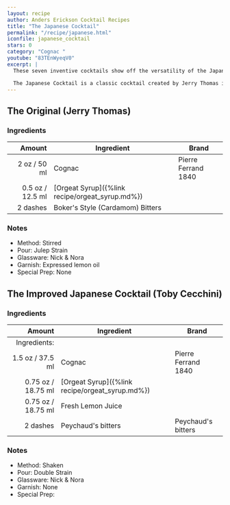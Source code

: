 ```yaml
---
layout: recipe
author: Anders Erickson Cocktail Recipes
title: "The Japanese Cocktail"
permalink: "/recipe/japanese.html"
iconfile: japanese_cocktail
stars: 0
category: "Cognac "
youtube: "83TEnWyeqV0"
excerpt: |
  These seven inventive cocktails show off the versatility of the Japanese fermented rice beverage.<br /><br />

  The Japanese Cocktail is a classic cocktail created by Jerry Thomas in the 1800s. Despite its name, it has no connection to Japanese culture or ingredients.
---
```


<div class="subrecipe" markdown="1">

## The Original (Jerry Thomas)

### Ingredients

|   Amount | Ingredient                                      | Brand               |
| -------: | ----------------------------------------------- | ------------------- |
|     2 oz / 50 ml | Cognac                                          | Pierre Ferrand 1840 |
|   0.5 oz / 12.5 ml | [Orgeat Syrup]({%link recipe/orgeat_syrup.md%}) |
| 2 dashes | Boker's Style (Cardamom) Bitters                |

### Notes

- Method: Stirred
- Pour: Julep Strain
- Glassware: Nick & Nora
- Garnish: Expressed lemon oil
- Special Prep: None

</div>
<div class="subrecipe" markdown="1">

## The Improved Japanese Cocktail (Toby Cecchini)

### Ingredients

|       Amount | Ingredient                                      | Brand               |
| -----------: | ----------------------------------------------- | ------------------- |
| Ingredients: |
|       1.5 oz / 37.5 ml | Cognac                                          | Pierre Ferrand 1840 |
|      0.75 oz / 18.75 ml | [Orgeat Syrup]({%link recipe/orgeat_syrup.md%}) |
|      0.75 oz / 18.75 ml | Fresh Lemon Juice                               |
|     2 dashes | Peychaud's bitters                              | Peychaud's bitters  |

### Notes

- Method: Shaken
- Pour: Double Strain
- Glassware: Nick & Nora
- Garnish: None
- Special Prep:

</div>
